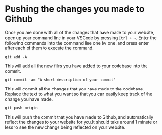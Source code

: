 # Pushing the changes you made to Github

Once you are done with all of the changes that have made to your website, open up your command line in your VSCode by pressing `Ctrl + ~`. Enter the following commands into the command line one by one, and press enter after each of them to execute the command.

```shell
git add -A
```
This will add all the new files you have added to your codebase into the commit.

```shell
git commit -am "A short description of your commit"
```
This will commit all the changes that you have made to the codebase. Replace the text to what you want so that you can easily keep track of the change you have made.

```shell
git push origin
```
This will push the commit that you have made to Github, and automatically reflect the changes to your website for you.It should take around 1 minute or less to see the new change being reflected on your website.

